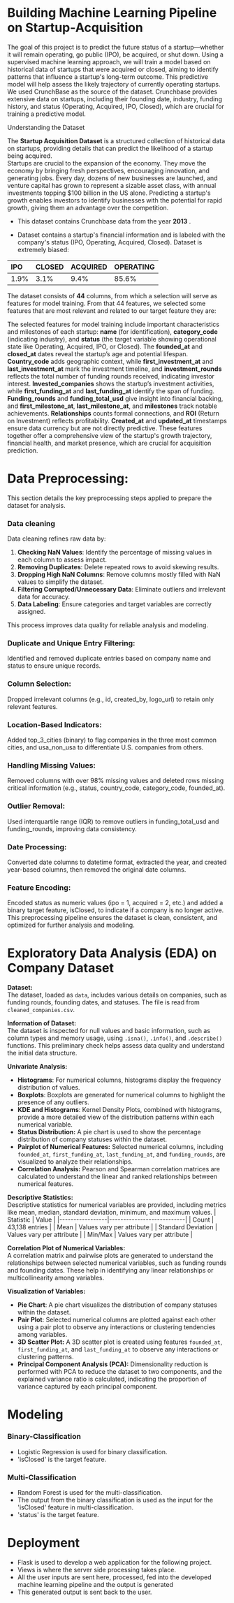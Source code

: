 # Building Machine Learning Pipeline on Startup-Acquisition

The goal of this project is to predict the future status of a startup—whether it will remain operating, go public (IPO), be acquired, or shut down. Using a supervised machine learning approach, we will train a model based on historical data of startups that were acquired or closed, aiming to identify patterns that influence a startup's long-term outcome. This predictive model will help assess the likely trajectory of currently operating startups.  
We used CrunchBase as the source of the dataset. Crunchbase provides extensive data on startups, including their founding date, industry, funding history, and status (Operating, Acquired, IPO, Closed), which are crucial for training a predictive model.

Understanding the Dataset

The **Startup Acquisition Dataset** is a structured collection of historical data on startups, providing details that can predict the likelihood of a startup being acquired.  
Startups are crucial to the expansion of the economy. They move the economy by bringing fresh perspectives, encouraging innovation, and generating jobs. Every day, dozens of new businesses are launched, and venture capital has grown to represent a sizable asset class, with annual investments topping $100 billion in the US alone. Predicting a startup's growth enables investors to identify businesses with the potential for rapid growth, giving them an advantage over the competition.

* This dataset contains Crunchbase data from the year **2013** .

* Dataset contains a startup's financial information and is labeled with the company's status (IPO, Operating, Acquired, Closed). Dataset is extremely biased:

| IPO  | CLOSED  | ACQUIRED | OPERATING |
| :---- | :---- | :---- | :---- |
| 1.9% | 3.1% | 9.4% | 85.6% |

        
The dataset consists of **44** columns, from which a selection will serve as features for model training. From that 44 features, we selected some features that are most relevant and related to our target feature they are:

The selected features for model training include important characteristics and milestones of each startup: **name** (for identification), **category\_code** (indicating industry), and **status** (the target variable showing operational state like Operating, Acquired, IPO, or Closed). The **founded\_at** and **closed\_at** dates reveal the startup’s age and potential lifespan. **Country\_code** adds geographic context, while **first\_investment\_at** and **last\_investment\_at** mark the investment timeline, and **investment\_rounds** reflects the total number of funding rounds received, indicating investor interest. **Invested\_companies** shows the startup’s investment activities, while **first\_funding\_at** and **last\_funding\_at** identify the span of funding. **Funding\_rounds** and **funding\_total\_usd** give insight into financial backing, and **first\_milestone\_at**, **last\_milestone\_at**, and **milestones** track notable achievements. **Relationships** counts formal connections, and **ROI** (Return on Investment) reflects profitability. **Created\_at** and **updated\_at** timestamps ensure data currency but are not directly predictive. These features together offer a comprehensive view of the startup's growth trajectory, financial health, and market presence, which are crucial for acquisition prediction.


# Data Preprocessing:

This section details the key preprocessing steps applied to prepare the dataset for analysis.

### Data cleaning

Data cleaning refines raw data by:

1. **Checking NaN Values**: Identify the percentage of missing values in each column to assess impact.  
2. **Removing Duplicates**: Delete repeated rows to avoid skewing results.  
3. **Dropping High NaN Columns**: Remove columns mostly filled with NaN values to simplify the dataset.  
4. **Filtering Corrupted/Unnecessary Data**: Eliminate outliers and irrelevant data for accuracy.  
5. **Data Labeling**: Ensure categories and target variables are correctly assigned.

This process improves data quality for reliable analysis and modeling.

### Duplicate and Unique Entry Filtering:
Identified and removed duplicate entries based on company name and status to ensure unique records.
### Column Selection:
Dropped irrelevant columns (e.g., id, created_by, logo_url) to retain only relevant features.
### Location-Based Indicators:
Added top_3_cities (binary) to flag companies in the three most common cities, and usa_non_usa to differentiate U.S. companies from others.
### Handling Missing Values:
Removed columns with over 98% missing values and deleted rows missing critical information (e.g., status, country_code, category_code, founded_at).
### Outlier Removal:
Used interquartile range (IQR) to remove outliers in funding_total_usd and funding_rounds, improving data consistency.
### Date Processing:
Converted date columns to datetime format, extracted the year, and created year-based columns, then removed the original date columns.
### Feature Encoding:
Encoded status as numeric values (ipo = 1, acquired = 2, etc.) and added a binary target feature, isClosed, to indicate if a company is no longer active.
This preprocessing pipeline ensures the dataset is clean, consistent, and optimized for further analysis and modeling.

# Exploratory Data Analysis (EDA) on Company Dataset


**Dataset:**  
The dataset, loaded as `data`, includes various details on companies, such as funding rounds, founding dates, and statuses. The file is read from `cleaned_companies.csv`.

**Information of Dataset:**  
The dataset is inspected for null values and basic information, such as column types and memory usage, using `.isna()`, `.info()`, and `.describe()` functions. This preliminary check helps assess data quality and understand the initial data structure.

**Univariate Analysis:**  
- **Histograms**: For numerical columns, histograms display the frequency distribution of values.
- **Boxplots**: Boxplots are generated for numerical columns to highlight the presence of any outliers.
- **KDE and Histograms**: Kernel Density Plots, combined with histograms, provide a more detailed view of the distribution patterns within each numerical variable.
- **Status Distribution:** A pie chart is used to show the percentage distribution of company statuses within the dataset.
- **Pairplot of Numerical Features:** Selected numerical columns, including `founded_at`, `first_funding_at`, `last_funding_at`, and `funding_rounds`, are visualized to analyze their relationships.
- **Correlation Analysis:** Pearson and Spearman correlation matrices are calculated to understand the linear and ranked relationships between numerical features.

**Descriptive Statistics:**  
Descriptive statistics for numerical variables are provided, including metrics like mean, median, standard deviation, minimum, and maximum values.
| Statistic       | Value                     |
|-----------------|---------------------------|
| Count           | 43,138 entries            |
| Mean            | Values vary per attribute |
| Standard Deviation | Values vary per attribute |
| Min/Max         | Values vary per attribute |


**Correlation Plot of Numerical Variables:**  
A correlation matrix and pairwise plots are generated to understand the relationships between selected numerical variables, such as funding rounds and founding dates. These help in identifying any linear relationships or multicollinearity among variables.

**Visualization of Variables:**  
- **Pie Chart**: A pie chart visualizes the distribution of company statuses within the dataset.
- **Pair Plot**: Selected numerical columns are plotted against each other using a pair plot to observe any interactions or clustering tendencies among variables.
- **3D Scatter Plot:** A 3D scatter plot is created using features `founded_at`, `first_funding_at`, and `last_funding_at` to observe any interactions or clustering patterns.  
- **Principal Component Analysis (PCA):** Dimensionality reduction is performed with PCA to reduce the dataset to two components, and the explained variance ratio is calculated, indicating the proportion of variance captured by each principal component.



# Modeling
### Binary-Classification
- Logistic Regression is used for binary classification.
- 'isClosed' is the target feature.
### Multi-Classification
- Random Forest is used for the multi-classification.
- The output from the binary classification is used as the input for the 'isClosed' feature in multi-classification.
- 'status' is the target feature.


# Deployment
- Flask is used to develop a web application for the following project. 
- Views is where the server side processing takes place.
- All the user inputs are sent here, processed, fed into the developed machine learning pipeline and the output is generated
- This generated output is sent back to the user.




